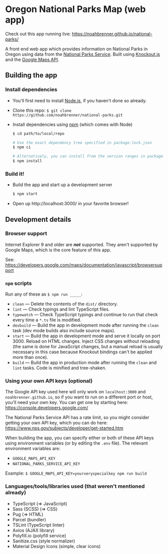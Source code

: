 Oregon National Parks Map (web app)
===================================

Check out this app running live: https://noahbrenner.github.io/national-parks/

A front end web app which provides information on National Parks in Oregon using data from the [National Parks Service][]. Built using [Knockout.js][] and the [Google Maps API][].

Building the app
----------------

### Install dependencies

* You'll first need to install [Node.js][], if you haven't done so already.
* Clone this repo: `$ git clone https://github.com/noahbrenner/national-parks.git`
* Install dependencies using [npm][] (which comes with Node)

  ```bash
  $ cd path/to/local/repo

  # Use the exact dependency tree specified in package-lock.json
  $ npm ci

  # Alternatively, you can install from the version ranges in package.json (for development)
  $ npm install
  ```

### Build it!

* Build the app and start up a development server

  ```bash
  $ npm start
  ```

* Open up http://localhost:3000/ in your favorite browser!

Development details
-------------------

### Browser support

Internet Explorer 9 and older are ***not*** supported. They aren't supported by Google Maps, which is the core feature of this app.

See: https://developers.google.com/maps/documentation/javascript/browsersupport

### `npm` scripts

Run any of these as `$ npm run _____`:

* `clean` — Delete the contents of the `dist/` directory.
* `lint` — Check typings and lint TypeScript files.
* `typewatch` — Check TypeScript typings and continue to run that check every time a `*.ts` file is modified.
* `devbuild` — Build the app in development mode after running the `clean` task (dev mode builds also include source maps).
* `start` — Build the app in development mode and serve it locally on port 3000. Reload on HTML changes. Inject CSS changes without reloading (the same is done for JavaScript changes, but a manual reload is usually necessary in this case because Knockout bindings can't be applied more than once).
* `build` — Build the app in production mode after running the `clean` and `lint` tasks. Code is minified and tree-shaken.

### Using your own API keys (optional)

The Google API key used here will only work on `localhost:3000` and `noahbrenner.github.io`, so if you want to run on a different port or host, you'll need your own key. You can get one by starting here: https://console.developers.google.com/

The National Parks Service API has a rate limit, so you might consider getting your own API key, which you can do here: https://www.nps.gov/subjects/developer/get-started.htm

When building the app, you can specify either or both of these API keys using environment variables (or by editing the `.env` file). The relevant environment variables are:

* `GOOGLE_MAPS_API_KEY`
* `NATIONAL_PARKS_SERVICE_API_KEY`

Example: `$ GOOGLE_MAPS_API_KEY=yourveryspecialkey npm run build`

### Languages/tools/libraries used (that weren't mentioned already)

* TypeScript (⇒ JavaScript)
* Sass (SCSS) (⇒ CSS)
* Pug (⇒ HTML)
* Parcel (bundler)
* TSLint (TypeScript linter)
* Axios (AJAX library)
* Polyfill.io (polyfill service)
* Sanitize.css (style normalizer)
* Material Design Icons (simple, clear icons)

[Google Maps API]: https://developers.google.com/maps/documentation/javascript/
[Knockout.js]: https://knockoutjs.com/
[National Parks Service]: https://www.nps.gov/subjects/developer/api-documentation.htm
[Node.js]: https://nodejs.org/
[npm]: https://www.npmjs.com/
